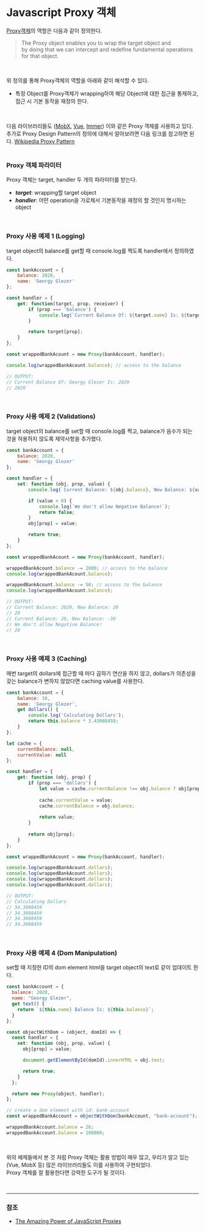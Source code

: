 # Javascript Proxy 객체

[Proxy객체](https://developer.mozilla.org/en-US/docs/Web/JavaScript/Reference/Global_Objects/Proxy)의 역할은 다음과 같이 정의한다.

> The Proxy object enables you to wrap the target object and <br>
by doing that we can intercept and redefine fundamental operations for that object.

<br>

위 정의를 통해 Proxy객체의 역할을 아래와 같이 해석할 수 있다.<br>
* 특정 Object를 Proxy객체가 wrapping하여 해당 Object에 대한 접근을 통제하고, 접근 시 기본 동작을 재정의 한다.<br>
<br>

다음 라이브러리들도 ([MobX](https://github.com/mobxjs/mobx), [Vue](https://github.com/vuejs/vue), [Immer](https://github.com/immerjs/immer)) 이와 같은 Proxy 객체를 사용하고 있다.<br>
추가로 Proxy Design Pattern의 정의에 대해서 알아보려면 다음 링크를 참고하면 된다. [Wikipedia Proxy Pattern](https://en.wikipedia.org/wiki/Proxy_pattern)<br>
<br>

### Proxy 객체 파라미터
 
Proxy 객체는 target, handler 두 개의 파라미터를 받는다.
* ***target***: wrapping할 target object 
* ***handler***: 어떤 operation을 가로채서 기본동작을 재정의 할 것인지 명시하는 object<br>
<br>

### Proxy 사용 예제 1 (Logging)

target object의 balance를 get할 때 console.log를 찍도록 handler에서 정의하였다.
```js
const bankAccount = {
    balance: 2020,
    name: 'Georgy Glezer'
};

const handler = {
    get: function(target, prop, receiver) {
        if (prop === 'balance') {
            console.log(`Current Balance Of: ${target.name} Is: ${target.balance} `);
        }

        return target[prop];
    }
};

const wrappedBankAcount = new Proxy(bankAccount, handler);

console.log(wrappedBankAcount.balance); // access to the balance

// OUTPUT:
// Current Balance Of: Georgy Glezer Is: 2020
// 2020
```
<br>

### Proxy 사용 예제 2 (Validations)

target object의 balance를 set할 때 console.log를 찍고, balance가 음수가 되는 것을 허용하지 않도록 제약사항을 추가했다.
```js
const bankAccount = {
    balance: 2020,
    name: 'Georgy Glezer'
};

const handler = {
    set: function (obj, prop, value) {
        console.log(`Current Balance: ${obj.balance}, New Balance: ${value}`);

        if (value < 0) {
            console.log(`We don't allow Negative Balance!`);
            return false;
        }
        obj[prop] = value;

        return true;
    }
};

const wrappedBankAcount = new Proxy(bankAccount, handler);

wrappedBankAcount.balance -= 2000; // access to the balance
console.log(wrappedBankAcount.balance);

wrappedBankAcount.balance -= 50; // access to the balance
console.log(wrappedBankAcount.balance);

// OUTPUT:
// Current Balance: 2020, New Balance: 20
// 20
// Current Balance: 20, New Balance: -30
// We don't allow Negative Balance!
// 20
```
<br>

### Proxy 사용 예제 3 (Caching)

매번 target의 dollars에 접근할 때 마다 곱하기 연산을 하지 않고, dollars가 의존성을 갖는 balance가 변하지 않았다면 caching value를 사용한다.
```js
const bankAccount = {
    balance: 10,
    name: 'Georgy Glezer',
    get dollars() {
        console.log('Calculating Dollars');
        return this.balance * 3.43008459;
    }
};

let cache = {
    currentBalance: null,
    currentValue: null
};

const handler = {
    get: function (obj, prop) {
        if (prop === 'dollars') {
            let value = cache.currentBalance !== obj.balance ? obj[prop] : cache.currentValue;
            
            cache.currentValue = value;
            cache.currentBalance = obj.balance;
            
            return value;
        }
        
        return obj[prop];
    }
};

const wrappedBankAcount = new Proxy(bankAccount, handler);

console.log(wrappedBankAcount.dollars);
console.log(wrappedBankAcount.dollars);
console.log(wrappedBankAcount.dollars);
console.log(wrappedBankAcount.dollars);

// OUTPUT:
// Calculating Dollars
// 34.3008459
// 34.3008459
// 34.3008459
// 34.3008459
```
<br>

### Proxy 사용 예제 4 (Dom Manipulation)

set할 때 지정한 ID의 dom element html을 target object의 text로 같이 업데이트 한다.
```js
const bankAccount = {
  balance: 2020,
  name: "Georgy Glezer",
  get text() {
    return `${this.name} Balance Is: ${this.balance}`;
  }
};

const objectWithDom = (object, domId) => {
  const handler = {
    set: function (obj, prop, value) {
      obj[prop] = value;

      document.getElementById(domId).innerHTML = obj.text;

      return true;
    }
  };

  return new Proxy(object, handler);
};

// create a dom element with id: bank-account
const wrappedBankAccount = objectWithDom(bankAccount, "bank-account");

wrappedBankAccount.balance = 26;
wrappedBankAccount.balance = 100000;
```
<br>

위의 예제들에서 본 것 처럼 Proxy 객체는 활용 방법이 매우 많고, 우리가 알고 있는 (Vue, MobX 등) 많은 라이브러리들도 이를 사용하여 구현되었다.<br>
Proxy 객체를 잘 활용한다면 강력한 도구가 될 것이다.

<br>

***

### 참조
 * [The Amazing Power of JavaScript Proxies](https://levelup.gitconnected.com/the-amazing-power-of-javascript-proxies-aa27c6d06bcb)